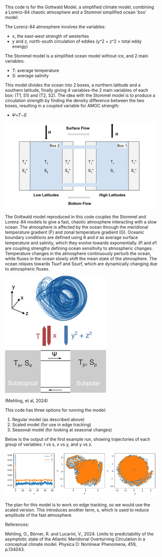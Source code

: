 This code is for the Gottwald Model, a simplified climate model, combining a Lorenz-84 chaotic atmosphere and a Stommel simplified ocean 'box' model.

The Lorenz-84 atmosphere involves the variables: 
- x, the east-west strength of westerlies
- y and z, north-south circulation of eddies (y^2 + z^2 = total eddy energy)

The Stommel model is a simplified ocean model without ice, and 2 main variables: 
- T: average temperature
- S: average salinity

This model divides the ocean into 2 boxes, a northern latitude and a southern latitude, finally giving 4 variables-the 2 main variables of each box: (T1, S1) and (T2, S2). The idea with the Stommel model is to produce a circulation strength by finding the density difference between the two boxes, resulting in a coupled variable for AMOC strength:
- 𝛹=𝑇−𝑆

<p>
  <img src="https://github.com/amethystaurora-robo/simulation_practice/blob/main/proxy-image.png" width="700">
</p>

The Gottwald model reproduced in this code couples the Stommel and Lorenz-84 models to give a fast, chaotic atmosphere interacting with a slow ocean. The atmosphere is affected by the ocean through the meridional temperature gradient (F) and zonal temperature gradient (G). Oceanic boundary conditions are defined using θ and 𝜎 as average surface temperature and salinity, which they evolve towards exponentially. 𝜃1 and 𝜎1 are coupling strengths defining ocean sensitivity to atmospheric changes. Temperature changes in the atmosphere continuously perturb the ocean, while fluxes in the ocean slowly shift the mean state of the atmosphere. The ocean relaxes towards Tsurf and Ssurf, which are dynamically changing due to atmospheric fluxes.

<p>
  <img src="https://github.com/amethystaurora-robo/simulation_practice/blob/main/gottwald.jpg">
</p>
(Mehling, et al, 2024)
<p></p>
This code has three options for running the model:

1. Regular model (as described above)
2. Scaled model (for use in edge tracking)
3. Seasonal model (for looking at seasonal changes)

Below is the output of the first example run, showing trajectories of each group of variables: t vs s, x vs y, and y vs z.

<p>
  <img src="https://github.com/amethystaurora-robo/simulation_practice/blob/main/gottwald_noice.png">
</p>

The plan for this model is to work on edge tracking, so we would use the scaled version. This introduces another term, s, which is used to reduce amplitude of the fast atmosphere.

References:

Mehling, O., Börner, R. and Lucarini, V., 2024. Limits to predictability of the asymptotic state of the Atlantic Meridional Overturning Circulation in a conceptual climate model. Physica D: Nonlinear Phenomena, 459, p.134043.

